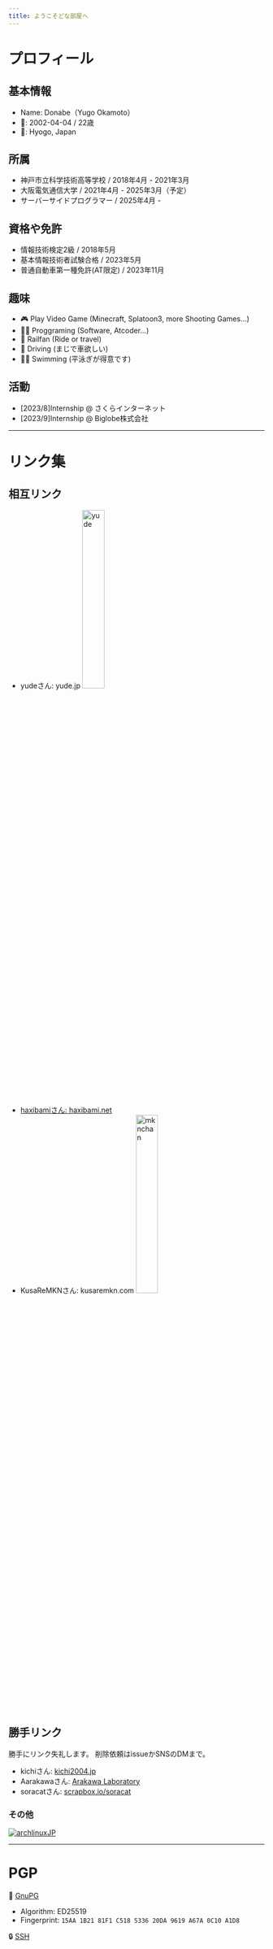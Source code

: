 ```yaml
---
title: ようこそどな部屋へ
---
```


<h1><span class="reinbo">プロフィール</span></h1>

## 基本情報

- Name: Donabe（Yugo Okamoto）
- 🎂: 2002-04-04 / 22歳
- 📍: Hyogo, Japan

## 所属

- 神戸市立科学技術高等学校 / 2018年4月 - 2021年3月
- 大阪電気通信大学 / 2021年4月 - 2025年3月（予定）
- サーバーサイドプログラマー / 2025年4月 -

## 資格や免許

- 情報技術検定2級 / 2018年5月
- 基本情報技術者試験合格 / 2023年5月
- 普通自動車第一種免許(AT限定) / 2023年11月

## 趣味

- 🎮 Play Video Game (Minecraft, Splatoon3, more Shooting Games…)
- 🧑‍💻 Proggraming (Software, Atcoder…)
- 🚅 Railfan (Ride or travel)
- 🚗 Driving (まじで車欲しい)
- 🏊🏻 Swimming (平泳ぎが得意です)

## 活動

- [2023/8]Internship @ さくらインターネット
- [2023/9]Internship @ Biglobe株式会社

---

# リンク集

## 相互リンク

- yudeさん: yude.jp <a href=https://yude.jp> <img src="/img/yude_banner.png" width = "30%" alt="yude"/> </a>
- [haxibamiさん: haxibami.net](https://haxibami.net)
- KusaReMKNさん: kusaremkn.com <a href=https://kusaremkn.com> <img src="/img/mknchan.webp" width = "30%" alt="mknchan"/> </a>

## 勝手リンク

勝手にリンク失礼します。
削除依頼はissueかSNSのDMまで。

- kichiさん: [kichi2004.jp](https://kichi2004.jp)
- Aarakawaさん: [Arakawa Laboratory](https://arkw.net)
- soracatさん: [scrapbox.io/soracat](https://scrapbox.io/soracat/soracat)

### その他

<a href=https://archlinux.org><img src="/img/arch8015linux.png" alt="archlinuxJP"><a>

---

# PGP

🔑 [GnuPG](https://github.com/donabe8898.gpg)

- Algorithm: ED25519
- Fingerprint: `15AA 1B21 81F1 C518 5336 20DA 9619 A67A 0C10 A1D8`

🔒 [SSH](https://github.com/donabe8898.keys)
